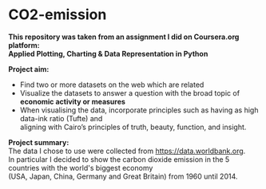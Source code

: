 # CO2-emission

**This repository was taken from an assignment I did on Coursera.org platform:  
Applied Plotting, Charting & Data Representation in Python**

**Project aim:**  
* Find two or more datasets on the web which are related
* Visualize the datasets to answer a question with the broad topic of **economic activity or measures**  
* When visualising the data, incorporate principles such as having as high data-ink ratio (Tufte) and  
aligning with Cairo’s principles of truth, beauty, function, and insight. 

**Project summary:**  
The data I chose to use were collected from https://data.worldbank.org.  
In particular I decided to show the carbon dioxide emission in the 5 countries with the world's biggest economy  
(USA, Japan, China, Germany and Great Britain) from 1960 until 2014.

